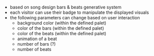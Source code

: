 - based on song design bars & beats generative system
- each visitor can use their badge to manipulate the displayed visuals
- the following parameters can change based on user interaction
  - background color (within the defined palet)
  - color of the bars (within the defined palet)
  - color of the beats (within the defined palet)
  - animation of a beat
  - number of bars (?)
  - number of beats
